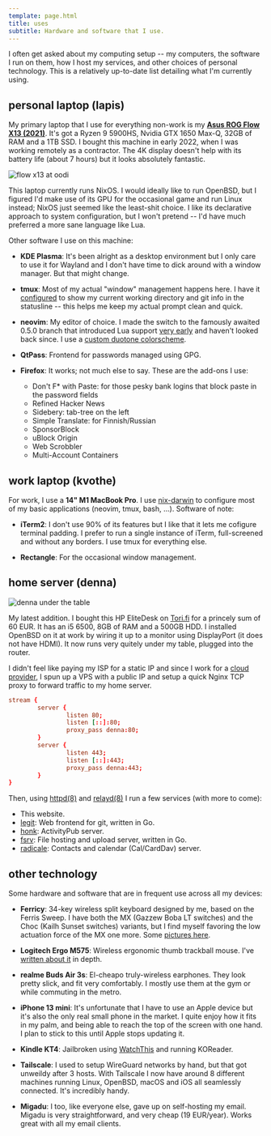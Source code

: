```yaml
---
template: page.html
title: uses
subtitle: Hardware and software that I use.
---
```


I often get asked about my computing setup -- my computers, the software
I run on them, how I host my services, and other choices of personal
technology. This is a relatively up-to-date list detailing what I'm
currently using.

## personal laptop (lapis)

My primary laptop that I use for everything non-work is my [**Asus ROG
Flow X13 (2021)**](/blog/flow-x13). It's got a Ryzen 9 5900HS, Nvidia
GTX 1650 Max-Q, 32GB of RAM and a 1TB SSD. I bought this machine in
early 2022, when I was working remotely as a contractor. The 4K display
doesn't help with its battery life (about 7 hours) but it looks
absolutely fantastic.

![flow x13 at oodi](https://cdn.icyphox.sh/w6UH4.jpg)

This laptop currently runs NixOS. I would ideally like to run OpenBSD,
but I figured I'd make use of its GPU for the occasional game and run
Linux instead; NixOS just seemed like the least-shit choice. I like its
declarative approach to system configuration, but I won't pretend -- I'd
have much preferred a more sane language like Lua.

Other software I use on this machine:

- **KDE Plasma**: It's been alright as a desktop environment but I only
  care to use it for Wayland and I don't have time to dick around with a
  window manager. But that might change.

- **tmux**: Most of my actual "window" management happens here. I have
  it
  [configured](https://git.icyphox.sh/dotfiles/blob/master/nix/programs/tmux.nix)
  to show my current working directory and git info in the statusline --
  this helps me keep my actual prompt clean and quick.

- **neovim**: My editor of choice. I made the switch to the famously
  awaited 0.5.0 branch that introduced Lua support [very
  early](/blog/nvim-lua/) and haven't looked back since. I use a [custom
  duotone
  colorscheme](https://git.icyphox.sh/dotfiles/blob/master/config/nvim/colors/plain.vim).

- **QtPass**: Frontend for passwords managed using GPG.

- **Firefox**: It works; not much else to say. These are the add-ons I
  use:
  * Don't F* with Paste: for those pesky bank logins that block paste in
    the password fields
  * Refined Hacker News
  * Sidebery: tab-tree on the left
  * Simple Translate: for Finnish/Russian
  * SponsorBlock
  * uBlock Origin
  * Web Scrobbler
  * Multi-Account Containers

## work laptop (kvothe)

For work, I use a **14" M1 MacBook Pro**. I use
[nix-darwin](https://github.com/LnL7/nix-darwin) to configure most of my
basic applications (neovim, tmux, bash, ...). Software of note:

- **iTerm2**: I don't use 90% of its features but I like that it lets me
  cofigure terminal padding. I prefer to run a single instance of iTerm,
  full-screened and without any borders. I use tmux for everything else.

- **Rectangle**: For the occasional window management.

## home server (denna)

![denna under the table](https://cdn.icyphox.sh/fxIFy.jpg)

My latest addition. I bought this HP EliteDesk on
[Tori.fi](https://tori.fi) for a princely sum of 60 EUR. It has an i5
6500, 8GB of RAM and a 500GB HDD. I installed OpenBSD on it at work by
wiring it up to a monitor using DisplayPort (it does not have HDMI).
It now runs very quitely under my table, plugged into the router.

I didn't feel like paying my ISP for a static IP and since I work for a
[cloud provider](https://upcloud.com), I spun up a VPS with a public IP
and setup a quick Nginx TCP proxy to forward traffic to my home server.

```conf
stream {
        server {
                listen 80;
                listen [::]:80;
                proxy_pass denna:80;
        }
        server {
                listen 443;
                listen [::]:443;
                proxy_pass denna:443;
        }
}
```

Then, using [httpd(8)](https://man.openbsd.org/httpd.8) and
[relayd(8)](https://man.openbsd.org/relayd.8) I run a few services (with
more to come):

- This website.
- [legit](https://git.icyphox.sh/legit): Web frontend for git, written
  in Go.
- [honk](https://h.icyphox.sh): ActivityPub server.
- [fsrv](https://git.icyphox.sh/fsrv): File hosting and upload server,
  written in Go.
- [radicale](https://radicale.org): Contacts and calendar (Cal/CardDav)
  server.

## other technology

Some hardware and software that are in frequent use across all my
devices:

- **Ferricy**: 34-key wireless split keyboard designed by me, based on
  the Ferris Sweep. I have both the MX (Gazzew Boba LT switches) and the
  Choc (Kailh Sunset switches) variants, but I find myself favoring the
  low actuation force of the MX one more. Some [pictures
  here](/blog/2022-in-review/#keyboards-my-first-new-expensive-hobby).

- **Logitech Ergo M575**: Wireless ergonomic thumb trackball mouse. I've
  [written about it](/blog/m575) in depth.

- **realme Buds Air 3s**: El-cheapo truly-wireless earphones. They look
  pretty slick, and fit very comfortably. I mostly use them at the gym
  or while commuting in the metro.

- **iPhone 13 mini**: It's unfortunate that I have to use an Apple
  device but it's also the only real small phone in the market. I quite
  enjoy how it fits in my palm, and being able to reach the top of the
  screen with one hand. I plan to stick to this until Apple stops
  updating it.

- **Kindle KT4**: Jailbroken using
  [WatchThis](https://www.mobileread.com/forums/showthread.php?t=346037)
  and running KOReader.

- **Tailscale**: I used to setup WireGuard networks by hand, but that
  got unweildy after 3 hosts. With Tailscale I now have around 8
  different machines running Linux, OpenBSD, macOS and iOS all
  seamlessly connected. It's incredibly handy.

- **Migadu**: I too, like everyone else, gave up on self-hosting my
  email. Migadu is very straightforward, and very cheap (19 EUR/year).
  Works great with all my email clients.
